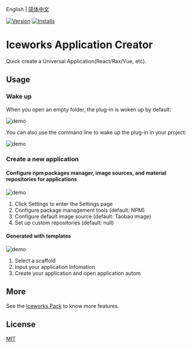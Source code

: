English | [简体中文](./README.md)

[![Version](https://vsmarketplacebadge.apphb.com/version/iceworks-team.iceworks-project-creator.svg)](https://marketplace.visualstudio.com/items?itemName=iceworks-team.iceworks-project-creator)
[![Installs](https://vsmarketplacebadge.apphb.com/installs-short/iceworks-team.iceworks-project-creator.svg)](https://marketplace.visualstudio.com/items?itemName=iceworks-team.iceworks-project-creator)

# Iceworks Application Creator

Quick create a Universal Application(React/Rax/Vue, etc).

## Usage

### Wake up

When you open an empty folder, the plug-in is woken up by default:

![demo](https://user-images.githubusercontent.com/56879942/87407459-c4a41080-c5f4-11ea-882e-d198afc35413.png)

You can also use the command line to wake up the plug-in in your project:

![demo](https://user-images.githubusercontent.com/56879942/87407446-c1108980-c5f4-11ea-9d27-584cebad1efe.gif)

### Create a new application

#### Configure npm packages manager, image sources, and material repositories for applications

![demo](https://user-images.githubusercontent.com/56879942/87407462-c53ca700-c5f4-11ea-9c0b-8232ed9b3529.gif)

1. Click Settings to enter the Settings page
2. Configure package management tools (default: NPM)
3. Configure default image source (default: Taobao image)
4. Set up custom repositories (default: null)

#### Generated with templates

![demo](https://user-images.githubusercontent.com/56879942/87407423-bb1aa880-c5f4-11ea-8927-8e1d75b73164.gif)

1. Select a scaffold
2. Input your application Infomation
3. Create your application and open application autom

## More

See the [Iceworks Pack](https://marketplace.visualstudio.com/items?itemName=iceworks-team.iceworks) to know more features.

## License

[MIT](https://github.com/ice-lab/iceworks/blob/master/LICENSE)
